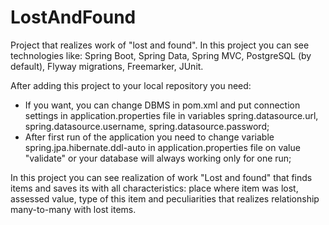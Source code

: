 # LostAndFound
Project that realizes work of "lost and found". In this project you can see technologies like: 
Spring Boot, Spring Data, Spring MVC, PostgreSQL (by default), Flyway migrations, Freemarker, JUnit.

After adding this project to your local repository you need:
- If you want, you can change DBMS in pom.xml and put connection settings in application.properties file in variables spring.datasource.url, spring.datasource.username, spring.datasource.password;
- After first run of the application you need to change variable spring.jpa.hibernate.ddl-auto in application.properties file on value "validate" or your database will always working only for one run;

In this project you can see realization of work "Lost and found" that finds items and saves its with all characteristics: place where item was lost, assessed value, type of this item and peculiarities that realizes relationship many-to-many with lost items.
